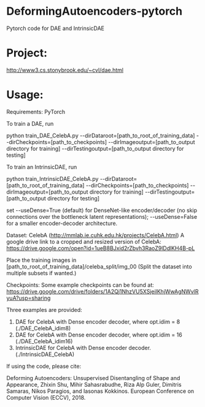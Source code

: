 # DeformingAutoencoders-pytorch
Pytorch code for DAE and IntrinsicDAE

# Project:
http://www3.cs.stonybrook.edu/~cvl/dae.html

# Usage:
Requirements: PyTorch

To train a DAE, run

python train_DAE_CelebA.py --dirDataroot=[path_to_root_of_training_data] --dirCheckpoints=[path_to_checkpoints] --dirImageoutput=[path_to_output directory for training] --dirTestingoutput=[path_to_output directory for testing]

To train an IntrinsicDAE, run

python train_IntrinsicDAE_CelebA.py --dirDataroot=[path_to_root_of_training_data] --dirCheckpoints=[path_to_checkpoints] --dirImageoutput=[path_to_output directory for training] --dirTestingoutput=[path_to_output directory for testing]

set --useDense=True (default) for DenseNet-like encoder/decoder (no skip connections over the bottleneck latent representations); --useDense=False for a smaller encoder-decoder architecture.

Dataset: 
CelebA (http://mmlab.ie.cuhk.edu.hk/projects/CelebA.html)
A google drive link to a cropped and resized version of CelebA: 
https://drive.google.com/open?id=1ueB8BJxid2rZbvh3RaoZ9lDdlKH4B-pL

Place the training images in [path_to_root_of_training_data]/celeba_split/img_00
(Split the dataset into multiple subsets if wanted.)

Checkpoints:
Some example checkpoints can be found at:
https://drive.google.com/drive/folders/1A2Qj1NhzVU5XSjeilKhjWwAgNWvlRyuA?usp=sharing

Three examples are provided:
1. DAE for CelebA with Dense encoder decoder, where opt.idim = 8 (./DAE_CelebA_idim8)
2. DAE for CelebA with Dense encoder decoder, where opt.idim = 16 (./DAE_CelebA_idim16)
3. IntrinsicDAE for CelebA with Dense encoder decoder. (./IntrinsicDAE_CelebA)

If using the code, please cite: 

Deforming Autoencoders: Unsupervised Disentangling of Shape and Appearance, Zhixin Shu, Mihir Sahasrabudhe, Riza Alp Guler, Dimitris Samaras, Nikos Paragios, and Iasonas Kokkinos. European Conference on Computer Vision (ECCV), 2018.

